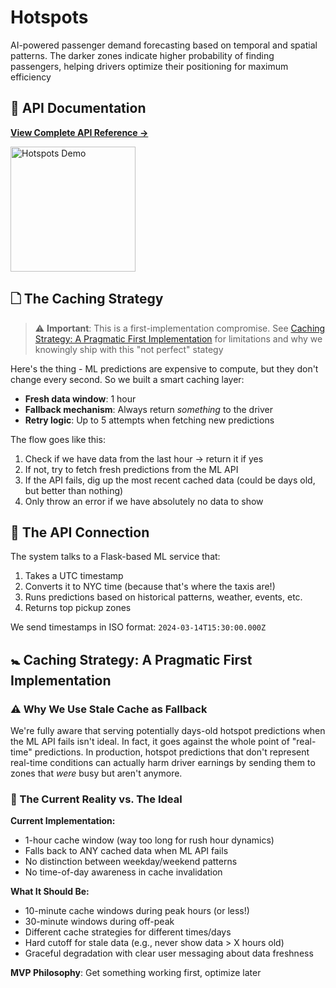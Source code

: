 # Hotspots

AI-powered passenger demand forecasting based on temporal and spatial patterns. The darker zones indicate higher probability of finding passengers, helping drivers optimize their positioning for maximum efficiency

## 📖 API Documentation
**[View Complete API Reference →](../../../documentation/API_Documentation/hotspots.md)**

<img src="../../../documentation/media/Hotspots.gif" alt="Hotspots Demo" width="200"/>


## 🗋 The Caching Strategy

> ⚠️ **Important**: This is a first-implementation compromise. See [Caching Strategy: A Pragmatic First Implementation](#caching-strategy-a-pragmatic-first-implementation) for limitations and why we knowingly ship with this "not perfect" stategy

Here's the thing - ML predictions are expensive to compute, but they don't change every second. So we built a smart caching layer:

- **Fresh data window**: 1 hour
- **Fallback mechanism**: Always return *something* to the driver
- **Retry logic**: Up to 5 attempts when fetching new predictions

The flow goes like this:
1. Check if we have data from the last hour → return it if yes
2. If not, try to fetch fresh predictions from the ML API
3. If the API fails, dig up the most recent cached data (could be days old, but better than nothing)
4. Only throw an error if we have absolutely no data to show


## 🔌 The API Connection

The system talks to a Flask-based ML service that:
1. Takes a UTC timestamp
2. Converts it to NYC time (because that's where the taxis are!)
3. Runs predictions based on historical patterns, weather, events, etc.
4. Returns top pickup zones

We send timestamps in ISO format: `2024-03-14T15:30:00.000Z`


## 🚼 Caching Strategy: A Pragmatic First Implementation

### ⚠️ Why We Use Stale Cache as Fallback

We're fully aware that serving potentially days-old hotspot predictions when the ML API fails isn't ideal. In fact, it goes against the whole point of "real-time" predictions. In production, hotspot predictions that don't represent real-time conditions can actually harm driver earnings by sending them to zones that *were* busy but aren't anymore. 

### 🎯 The Current Reality vs. The Ideal

**Current Implementation:**
- 1-hour cache window (way too long for rush hour dynamics)
- Falls back to ANY cached data when ML API fails
- No distinction between weekday/weekend patterns
- No time-of-day awareness in cache invalidation

**What It Should Be:**
- 10-minute cache windows during peak hours (or less!)
- 30-minute windows during off-peak
- Different cache strategies for different times/days
- Hard cutoff for stale data (e.g., never show data > X hours old)
- Graceful degradation with clear user messaging about data freshness

**MVP Philosophy**: Get something working first, optimize later